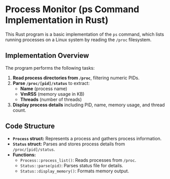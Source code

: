 # Process Monitor (ps Command Implementation in Rust)

This Rust program is a basic implementation of the `ps` command, which lists running processes on a Linux system by reading the `/proc` filesystem.

## Implementation Overview

The program performs the following tasks:

1. **Read process directories from `/proc`**, filtering numeric PIDs.  
2. **Parse `/proc/[pid]/status`** to extract:  
   - **Name** (process name)  
   - **VmRSS** (memory usage in KB)  
   - **Threads** (number of threads)  
3. **Display process details** including PID, name, memory usage, and thread count.

## Code Structure

- **`Process` struct:** Represents a process and gathers process information.
- **`Status` struct:** Parses and stores process details from `/proc/[pid]/status`.
- **Functions:**
  - `Process::process_list()`: Reads processes from `/proc`.
  - `Status::parse(pid)`: Parses status file for details.
  - `Status::display_memory()`: Formats memory output.


